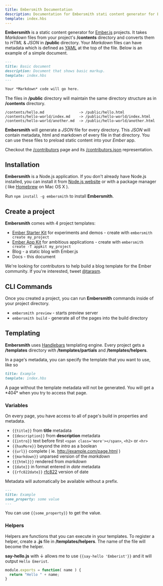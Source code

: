 ```yaml
---
title: Embersmith Documentation
description: Documentation for Embersmith stati content generator for Ember.js projects
template: index.hbs
---
```


**Embersmith** is a static content generator for [Ember.js](http://emberjs.com) projects. It takes *Markdown* files from your project's **/contents** directory and converts them to *HTML* & *JSON* in **/public** directory. Your *Markdown* files can have metadata which is defined as [YAML](http://en.wikipedia.org/wiki/YAML) at the top of the file. Below is an example of a simple document.

```markdown
---
title: Basic document
description: Document that shows basic markup. 
template: index.hbs
---

Your *Markdown* code will go here.

```

The files in **/public** directory will maintain the same directory structure as in **/contents** directory. 

```
/contents/hello.md                -> /public/hello.html
/contents/hello-world/index.md    -> /public/hello-world/index.html
/contents/hello-world/another.md  -> /public/hello-world/another.html
```

**Embersmith** will generate a *JSON* file for every directory. This *JSON* will contain metadata, html and markdown of every file in that directory. You can use these files to preload static content into your *Ember* app.

Checkout the [/contributors](/contributors) page and its [/contributors.json](/contributors.json) representation.

## Installation

**Embersmith** is a Node.js application. If you don't already have Node.js installed, you can install it from [Node.js website](http://nodejs.org/) or with a package manager ( like [Homebrew](http://brew.sh/) on Mac OS X ).

Run ```npm install -g embersmith``` to install **Embersmith**.

## Create a project

**Embersmith** comes with 4 project templates:

- [Ember Starter Kit](https://github.com/emberjs/starter-kit) for experiments and demos - create with ```embersmith create my_project```
- [Ember App Kit](https://github.com/stefanpenner/ember-app-kit) for ambitious applications - create with ```embersmith create -T appkit my_project```
- Blog - a static blog with Ember.js
- Docs - this document

<div class="alert alert-warning">We're looking for contributors to help build a blog template for the Ember community. If you're interested, tweet <a href="https://twitter.com/tarasm">@tarasm</a>.</div>

## CLI Commands

Once you created a project, you can run **Embersmith** commands inside of your project directory.

- ```embersmith preview``` - starts preview server
- ```embersmith build``` - generate all of the pages into the build directory

## Templating

**Embersmith** uses [Handlebars](http://handlebarsjs.com/) templating engine. Every project gets a **/templates** directory with **/templates/partials** and **/templates/helpers**. 

In a page's metadata, you can specify the template that you want to use, like so 

```markdown
title: Example
template: index.hbs
```

<div class="alert alert-danger">A page without the template metadata will not be generated. You will get a *404* when you try to access that page.</div>

### Variables

On every page, you have access to all of page's build in properties and metadata.

- ```{{title}}``` from **title** metadata
- ```{{description}}``` from **description** metadata
- ```{{intro}}``` text before first ```<span class='more'></span>```, ```<h2>``` or ```<hr>```
- ```{{hasMore}}``` beyond the *intro* as a boolean
- ```{{url}}``` complete ( ie. http://example.com/page.html )
- ```{{markdown}}``` unparsed version of the *markdown*
- ```{{{html}}}``` rendered from *markdown*
- ```{{date}}``` in format entered in *date* metadata
- ```{{rfc822date}}``` [rfc822](http://feedvalidator.org/docs/error/InvalidRFC2822Date.html) version of date

Metadata will automatically be available without a prefix.

```markdown
---
title: Example
some_property: some value
---
```

You can use ```{{some_property}}``` to get the value.

### Helpers

Helpers are functions that you can execute in your templates. To register a helper, create a **.js** file in **/templates/helpers**. The name of the file will become the helper. 

**say-hello.js** with ↓ allows me to use ```{{say-hello 'Emberist'}}``` and it will output ```Hello Emerist```.
```javascript
module.exports = function( name ) {
  return "Hello " + name;
}
```



